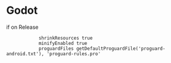 # Godot

if on Release
```
            shrinkResources true
            minifyEnabled true
            proguardFiles getDefaultProguardFile('proguard-android.txt'), 'proguard-rules.pro'
```
